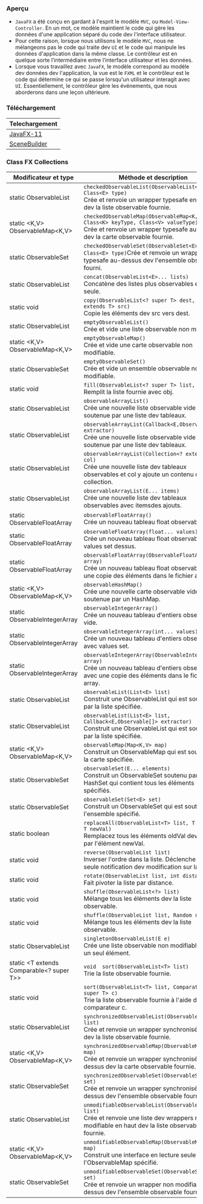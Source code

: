 ### **Aperçu**
+ `JavaFX` a été conçu en gardant à l'esprit le modèle `MVC`, ou `Model-View-Controller`. En un mot, ce modèle maintient le code qui gère les données d'une application séparé du code dev l'interface utilisateur.
+ Pour cette raison, lorsque nous utilisons le modèle `MVC`, nous ne mélangeons pas le code qui traite dev `UI` et le code qui manipule les données d'application dans la même classe. Le contrôleur est en quelque sorte l’intermédiaire entre l’interface utilisateur et les données.
+ Lorsque vous travaillez avec `JavaFX`, le modèle correspond au modèle dev données dev l'application, la vue est le `FXML` et le contrôleur est le code qui détermine ce qui se passe lorsqu'un utilisateur interagit avec `UI`. Essentiellement, le contrôleur gère les événements, que nous aborderons dans une leçon ultérieure.

### **Téléchargement**

| Telechargement                                    |
|---------------------------------------------------|
| [JavaFX-11](https://gluonhq.com/products/javafx/) |
| [SceneBuilder](https://gluonhq.com/products/scene-builder/thanks/?dl=/download/scene-builder-windows-x64/)                                  |


### **Class FX Collections**

| Modificateur et type                     | 	Méthode et description                                                                                                                                                   |
|------------------------------------------|---------------------------------------------------------------------------------------------------------------------------------------------------------------------------|
| static <E> ObservableList<E>             | 	`checkedObservableList(ObservableList<E> list, Class<E> type)` <br/>Crée et renvoie un wrapper typesafe en haut dev la liste observable fournie.                         |
| static <K,V> ObservableMap<K,V>          | 	`checkedObservableMap(ObservableMap<K,V> map, Class<K> keyType, Class<V> valueType)` <br/>Crée et renvoie un wrapper typesafe au-dessus dev la carte observable fournie. |
| static <E> ObservableSet<E>              | 	`checkedObservableSet(ObservableSet<E> set, Class<E> type)`Crée et renvoie un wrapper typesafe au-dessus dev l'ensemble observable fourni.                               |
| static <E> ObservableList<E>             | 	`concat(ObservableList<E>... lists)` <br/>Concatène des listes plus observables en une seule.                                                                            |
| static <T> void                          | 	`copy(ObservableList<? super T> dest, List<? extends T> src)` <br/>Copie les éléments dev src vers dest.                                                                 |
| static <E> ObservableList<E>             | 	`emptyObservableList()` <br/>Crée et vide une liste observable non modifiable.                                                                                           |
| static <K,V> ObservableMap<K,V>          | 	`emptyObservableMap()` <br/>Crée et vide une carte observable non modifiable.                                                                                            |
| static <E> ObservableSet<E>              | 	`emptyObservableSet()` <br/>Crée et vide un ensemble observable non modifiable.                                                                                          |
| static <T> void                          | 	`fill(ObservableList<? super T> list, T obj)` <br/>Remplit la liste fournie avec obj.                                                                                    |
| static <E> ObservableList<E>             | 	`observableArrayList()` <br/>Crée une nouvelle liste observable vide soutenue par une liste dev tableaux.                                                                |
| static <E> ObservableList<E>             | 	`observableArrayList(Callback<E,Observable[]> extractor)` <br/>Crée une nouvelle liste observable vide soutenue par une liste dev tableaux.                              |
| static <E> ObservableList<E>             | 	`observableArrayList(Collection<? extends E> col)` <br/>Crée une nouvelle liste dev tableaux observables et col y ajoute un contenu dev collection.                      |
| static <E> ObservableList<E>             | 	`observableArrayList(E... items)`<br/> Crée une nouvelle liste dev tableaux observables avec itemsdes ajouts.                                                            |                                       
| static ObservableFloatArray              | 	`observableFloatArray()` <br/>Crée un nouveau tableau float observable vide.                                                                                             |
| static ObservableFloatArray              | 	`observableFloatArray(float... values)` <br/>Crée un nouveau tableau float observable avec values set dessus.                                                            |
| static ObservableFloatArray              | 	`observableFloatArray(ObservableFloatArray array)` <br/>Crée un nouveau tableau float observable avec une copie des éléments dans le fichier array.                      |
| static <K,V> ObservableMap<K,V>          | 	`observableHashMap()` <br/>Crée une nouvelle carte observable vide soutenue par un HashMap.                                                                              |
| static ObservableIntegerArray            | 	`observableIntegerArray()` <br/>Crée un nouveau tableau d'entiers observables vide.                                                                                      |
| static ObservableIntegerArray            | 	`observableIntegerArray(int... values)` <br/>Crée un nouveau tableau d'entiers observables avec values set.                                                              |
| static ObservableIntegerArray            | 	`observableIntegerArray(ObservableIntegerArray array)` <br/>Crée un nouveau tableau d'entiers observables avec une copie des éléments dans le fichier array.             |
| static <E> ObservableList<E>             | 	`observableList(List<E> list)` <br/>Construit une ObservableList qui est soutenue par la liste spécifiée.                                                                |
| static <E> ObservableList<E>             | 	`observableList(List<E> list, Callback<E,Observable[]> extractor)` <br/>Construit une ObservableList qui est soutenue par la liste spécifiée.                            |
| static <K,V> ObservableMap<K,V>          | 	`observableMap(Map<K,V> map)` <br/>Construit un ObservableMap qui est soutenu par la carte spécifiée.                                                                    |
| static <E> ObservableSet<E>              | 	`observableSet(E... elements)` <br/>Construit un ObservableSet soutenu par un HashSet qui contient tous les éléments spécifiés.                                          |
| static <E> ObservableSet<E>              | 	`observableSet(Set<E> set)` <br/>Construit un ObservableSet qui est soutenu par l'ensemble spécifié.                                                                     |
| static <T> boolean                       | 	`replaceAll(ObservableList<T> list, T oldVal, T newVal)` <br/>Remplacez tous les éléments oldVal dev la liste par l'élément newVal.                                      |
| static void                              | 	`reverse(ObservableList list)` <br/>Inverser l'ordre dans la liste. Déclenche une seule notification dev modification sur la liste.                                      |
| static void                              | 	`rotate(ObservableList list, int distance)` <br/>Fait pivoter la liste par distance.                                                                                     |
| static void                              | 	`shuffle(ObservableList<?> list)` <br/>Mélange tous les éléments dev la liste observable.                                                                                |
| static void                              | 	`shuffle(ObservableList list, Random rnd)` <br/>Mélange tous les éléments dev la liste observable.                                                                       |
| static <E> ObservableList<E>             | 	`singletonObservableList(E e)` <br/>Crée une liste observable non modifiable avec un seul élément.                                                                       |
| static <T extends Comparable<? super T>> | `void	sort(ObservableList<T> list)` <br/>Trie la liste observable fournie.                                                                                                |
| static <T> void                          | 	`sort(ObservableList<T> list, Comparator<? super T> c)` <br/>Trie la liste observable fournie à l'aide du comparateur c.                                                 |
| static <E> ObservableList<E>             | 	`synchronizedObservableList(ObservableList<E> list)` <br/>Crée et renvoie un wrapper synchronisé en haut dev la liste observable fournie.                                |
| static <K,V> ObservableMap<K,V>          | 	`synchronizedObservableMap(ObservableMap<K,V> map)`<br/>Crée et renvoie un wrapper synchronisé au-dessus dev la carte observable fournie.                                |
| static <E> ObservableSet<E>              | 	`synchronizedObservableSet(ObservableSet<E> set)` <br/>Crée et renvoie un wrapper synchronisé au-dessus dev l'ensemble observable fourni.                                |
| static <E> ObservableList<E>             | 	`unmodifiableObservableList(ObservableList<E> list)` <br/>Crée et renvoie une liste dev wrappers non modifiable en haut dev la liste observable fournie.                 |
| static <K,V> ObservableMap<K,V>          | 	`unmodifiableObservableMap(ObservableMap<K,V> map)` <br/>Construit une interface en lecture seule pour l'ObservableMap spécifié.                                         |
| static <E> ObservableSet<E>              | 	`unmodifiableObservableSet(ObservableSet<E> set)` <br/>Crée et renvoie un wrapper non modifiable au-dessus dev l'ensemble observable fourni.                             |
